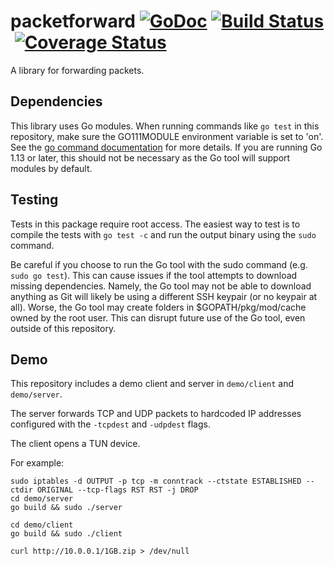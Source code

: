 packetforward [![GoDoc](https://godoc.org/github.com/getlantern/packetforward?status.png)](http://godoc.org/github.com/getlantern/packetforward)&nbsp;[![Build Status](https://drone.lantern.io/api/badges/getlantern/packetforward/status.svg)](https://drone.lantern.io/getlantern/packetforward)&nbsp;[![Coverage Status](https://coveralls.io/repos/github/getlantern/packetforward/badge.svg?branch=init)](https://coveralls.io/github/getlantern/packetforward)
==========

A library for forwarding packets.

## Dependencies

This library uses Go modules. When running commands like `go test` in this repository, make sure the GO111MODULE environment variable is set to 'on'. See the [go command documentation](https://golang.org/cmd/go/#hdr-Preliminary_module_support) for more details. If you are running Go 1.13 or later, this should not be necessary as the Go tool will support modules by default.

## Testing

Tests in this package require root access. The easiest way to test is to compile the tests with `go test -c` and run the output binary using the `sudo` command.

Be careful if you choose to run the Go tool with the sudo command (e.g. `sudo go test`). This can cause issues if the tool attempts to download missing dependencies. Namely, the Go tool may not be able to download anything as Git will likely be using a different SSH keypair (or no keypair at all). Worse, the Go tool may create folders in $GOPATH/pkg/mod/cache owned by the root user. This can disrupt future use of the Go tool, even outside of this repository.

## Demo

This repository includes a demo client and server in `demo/client` and `demo/server`.

The server forwards TCP and UDP packets to hardcoded IP addresses configured with the `-tcpdest` and `-udpdest` flags.

The client opens a TUN device.

For example:

```
sudo iptables -d OUTPUT -p tcp -m conntrack --ctstate ESTABLISHED --ctdir ORIGINAL --tcp-flags RST RST -j DROP
cd demo/server
go build && sudo ./server
```

```
cd demo/client
go build && sudo ./client
```

```
curl http://10.0.0.1/1GB.zip > /dev/null
```